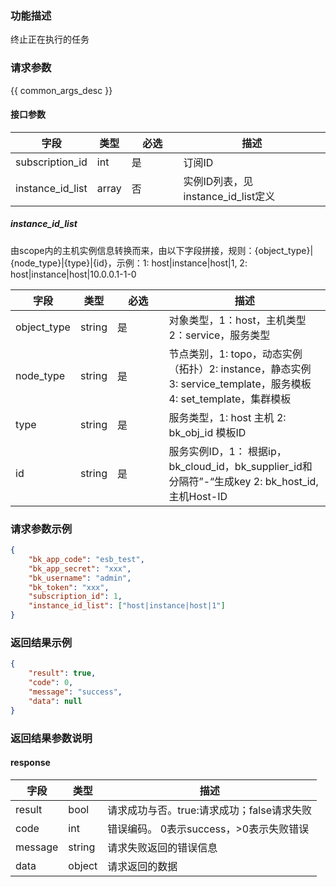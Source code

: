 ### 功能描述

终止正在执行的任务

### 请求参数

{{ common_args_desc }}

#### 接口参数

| 字段               | 类型    | <div style="width: 50pt">必选</div> | 描述                         |
| ---------------- | ----- | --------------------------------- | -------------------------- |
| subscription_id  | int   | 是                                 | 订阅ID                       |
| instance_id_list | array | 否                                 | 实例ID列表，见instance_id_list定义 |

##### instance_id_list

由scope内的主机实例信息转换而来，由以下字段拼接，规则：{object_type}|{node_type}|{type}|{id}，示例：1: host|instance|host|1, 2: host|instance|host|10.0.0.1-1-0

| 字段          | 类型     | <div style="width: 50pt">必选</div> | 描述                                                                                  |
| ----------- | ------ | --------------------------------- | ----------------------------------------------------------------------------------- |
| object_type | string | 是                                 | 对象类型，1：host，主机类型  2：service，服务类型                                                    |
| node_type   | string | 是                                 | 节点类别，1: topo，动态实例（拓扑）2: instance，静态实例 3: service_template，服务模板 4: set_template，集群模板 |
| type        | string | 是                                 | 服务类型，1: host 主机 2: bk_obj_id 模板ID                                                   |
| id          | string | 是                                 | 服务实例ID，1： 根据ip，bk_cloud_id，bk_supplier_id和分隔符”-“生成key  2: bk_host_id, 主机Host-ID     |

### 请求参数示例

```json
{
    "bk_app_code": "esb_test",
    "bk_app_secret": "xxx",
    "bk_username": "admin",
    "bk_token": "xxx",
    "subscription_id": 1,
    "instance_id_list": ["host|instance|host|1"]
}
```

### 返回结果示例

```json
{
    "result": true,
    "code": 0,
    "message": "success",
    "data": null
}
```

### 返回结果参数说明

#### response

| 字段      | 类型     | 描述                         |
| ------- | ------ | -------------------------- |
| result  | bool   | 请求成功与否。true:请求成功；false请求失败 |
| code    | int    | 错误编码。 0表示success，>0表示失败错误  |
| message | string | 请求失败返回的错误信息                |
| data    | object | 请求返回的数据                    |
